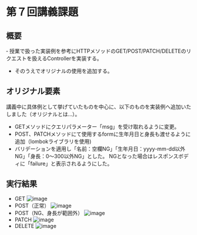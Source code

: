 # 第７回講義課題
## 概要
‐ 授業で扱った実装例を参考にHTTPメソッドのGET/POST/PATCH/DELETEのリクエストを扱えるControllerを実装する。
- そのうえでオリジナルの使用を追加する。
## オリジナル要素
講義中に具体例として挙げていたものを中心に、以下のものを実装例へ追加いたしました（オリジナルとは…）。 

-  GETメソッドにクエリパラメーター「msg」を受け取れるように変更。
-  POST、PATCHメソッドにて使用するformに生年月日と身長も渡せるように追加（lombokライブラリを使用)
-  バリデーションを適用し「名前：空欄NG」「生年月日：yyyy-mm-dd以外NG」「身長：0～300以外NG」とした。  NGとなった場合はレスポンスボディに「failure」と表示されるようにした。
## 実行結果
- GET
![image](https://github.com/setagaya1/lecture7/assets/136170263/fd761a0c-887a-4c01-bdb5-acafc295b0a9)
- POST（正常）
![image](https://github.com/setagaya1/lecture7/assets/136170263/6e1a7387-36b4-46f0-aa49-a8893d27cf36)
- POST（NG、身長が範囲外）
![image](https://github.com/setagaya1/lecture7/assets/136170263/0d67e342-8964-487b-a7f3-5d317556299a)
- PATCH
![image](https://github.com/setagaya1/lecture7/assets/136170263/f2e06343-00aa-4744-9c08-8692fa313a65)
- DELETE
![image](https://github.com/setagaya1/lecture7/assets/136170263/044cc8df-ef20-49c4-b834-c40c552798c0)


